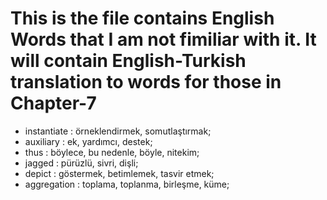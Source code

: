 # This is the file contains English Words that I am not fimiliar with it. It will contain English-Turkish translation to words for those in Chapter-7

- instantiate : örneklendirmek, somutlaştırmak;
- auxiliary : ek, yardımcı, destek;
- thus : böylece, bu nedenle, böyle, nitekim;
- jagged : pürüzlü, sivri, dişli;
- depict : göstermek, betimlemek, tasvir etmek;
- aggregation : toplama, toplanma, birleşme, küme;